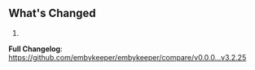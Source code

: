 ## What's Changed

1.

**Full Changelog**: https://github.com/embykeeper/embykeeper/compare/v0.0.0...v3.2.25
